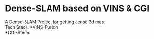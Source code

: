 # Dense-SLAM based on VINS & CGI
A Dense-SLAM Project for getting dense 3d map.<br>
Tech Stack: *VINS-Fusion<br>
    *CGI-Stereo<br>
